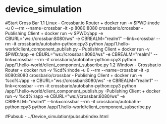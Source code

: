 # device_simulation
#Start Cross Bar
	1.1 Linux
	- Crossbar.io Router
		+ docker run -v  $PWD:/node -u 0 --rm --name=crossbar -it -p 8080:8080 crossbario/crossbar
	- Publishing Client
		+ docker run -v $PWD:/app -e CBURL="ws://crossbar:8080/ws" -e CBREALM="realm1" --link=crossbar --rm -it crossbario/autobahn-python:cpy3 python /app/1.hello-world/client_component_publish.py
	- Publishing Client
		+ docker run -v $PWD:/app -e CBURL="ws://crossbar:8080/ws" -e CBREALM="realm1" --link=crossbar --rm -it crossbario/autobahn-python:cpy3 python /app/1.hello-world/client_component_subscribe.py
	1.2 Window
	- Crossbar.io Router
		+ docker run -v  %cd%:/node -u 0 --rm --name=crossbar -it -p 8080:8080 crossbario/crossbar
	- Publishing Client
		+ docker run -v %cd%:/app -e CBURL="ws://crossbar:8080/ws" -e CBREALM="realm1" --link=crossbar --rm -it crossbario/autobahn-python:cpy3 python /app/1.hello-world/client_component_publish.py
	-Publishing Client
		+ docker run -v %cd%:/app -e CBURL="ws://crossbar:8080/ws" -e CBREALM="realm1" --link=crossbar --rm -it crossbario/autobahn-python:cpy3 python /app/1.hello-world/client_component_subscribe.py
		
#Pubsub 
	- ../Device_simulation/pubsub/index.html